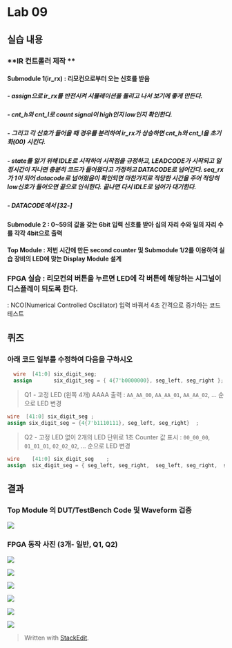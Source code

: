 # Lab 09

## 실습 내용

### **IR 컨트롤러 제작 **

#### **Submodule 1(ir_rx)** : 리모컨으로부터 오는 신호를 받음
##### - assign으로  ir_rx를 반전시켜 시뮬레이션을 돌리고 나서 보기에 좋게 만든다.
##### - cnt_h와 cnt_l로 count signal이 high인지 low인지 확인한다.
##### - 그리고 각 신호가 들어올 때 경우를 분리하여 ir_rx가 상승하면 cnt_h와 cnt_l을 초기화(00) 시킨다.
##### -  state를 알기 위해 IDLE로 시작하여 시작점을 규정하고, LEADCODE가 시작되고 일정시간이 지나면 충분히 코드가 들어왔다고 가정하고 DATACODE로 넘어간다. seq_rx가 1이 되어 datacode로 넘어왔음이 확인되면 마찬가지로 적당한 시간을 주어 적당히 low신호가 들어오면 끝으로 인식한다. 끝나면 다시 IDLE로 넘어가 대기한다.
##### - DATACODE에서 [32-]

#### **Submodule 2** : 0~59의 값을 갖는 6bit 입력 신호를 받아 십의 자리 수와 일의 자리 수를 각각 4bit으로 출력

#### **Top Module** : 저번 시간에 만든 second counter  및 Submodule 1/2를 이용하여 실습 장비의 LED에 맞는 Display Module 설계

### FPGA 실습 : 리모컨의 버튼을 누르면 LED에 각 버튼에 해당하는 시그널이 디스플레이 되도록 한다.

: NCO(Numerical Controlled Oscillator) 입력 바꿔서 4초 간격으로 증가하는 코드 테스트

## 퀴즈

### 아래 코드 일부를 수정하여 다음을 구하시오 

```verilog
  wire  [41:0] six_digit_seg;
  assign       six_digit_seg = { 4{7'b0000000}, seg_left, seg_right };
```  

 > Q1 - 고정 LED (왼쪽 4개) AAAA 출력 : `AA_AA_00`, `AA_AA_01`, `AA_AA_02`, … 순으로 LED 변경
 
 ```verilog
 wire  [41:0] six_digit_seg	;
 assign	six_digit_seg = {4{7'b1110111}, seg_left, seg_right}  ;
```
 

> Q2 - 고정 LED 없이 2개의 LED 단위로 1초 Counter 값 표시 : `00_00_00`, `01_01_01`, `02_02_02`, … 순으로 LED 변경

```verilog
wire	[41:0] six_digit_seg	;
assign	six_digit_seg = { seg_left, seg_right,  seg_left, seg_right,  seg_left, seg_right}  ;
```

## 결과 

### **Top Module 의 DUT/TestBench Code 및 Waveform 검증**

![](https://github.com/Jungtion/electronic_circuit_experiment/blob/master/Practice05/image/02.PNG)

### **FPGA 동작 사진 (3개- 일반, Q1, Q2)**

![](https://github.com/Jungtion/electronic_circuit_experiment/blob/master/Practice05/image/IMG_7285.JPG)

![](https://github.com/Jungtion/electronic_circuit_experiment/blob/master/Practice05/image/IMG_7286.JPG)

![](https://github.com/Jungtion/electronic_circuit_experiment/blob/master/Practice05/image/IMG_7287.JPG)

![](https://github.com/Jungtion/electronic_circuit_experiment/blob/master/Practice05/image/IMG_7288.JPG)

![](https://github.com/Jungtion/electronic_circuit_experiment/blob/master/Practice05/image/IMG_7289.JPG)

![](https://github.com/Jungtion/electronic_circuit_experiment/blob/master/Practice05/image/IMG_7290.JPG)

> Written with [StackEdit](https://stackedit.io/).

<!--stackedit_data:
eyJoaXN0b3J5IjpbNTUzNTgyOTYsNzk4NTIyNzM1LC05NzUyOT
E0ODgsMTczMzI5MDk4M119
-->
